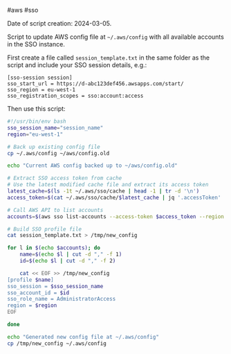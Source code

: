 #aws #sso 

Date of script creation: 2024-03-05.

Script to update AWS config file at `~/.aws/config` with all available accounts in the SSO instance.

First create a file called `session_template.txt` in the same folder as the script and include your SSO session details, e.g.:

```text
[sso-session session]
sso_start_url = https://d-abc123def456.awsapps.com/start/
sso_region = eu-west-1
sso_registration_scopes = sso:account:access
```

Then use this script:

```bash
#!/usr/bin/env bash
sso_session_name="session_name"
region="eu-west-1"

# Back up existing config file
cp ~/.aws/config ~/aws/config.old

echo "Current AWS config backed up to ~/aws/config.old"

# Extract SSO access token from cache
# Use the latest modified cache file and extract its access token
latest_cache=$(ls -1t ~/.aws/sso/cache | head -1 | tr -d '\n')
access_token=$(cat ~/.aws/sso/cache/$latest_cache | jq '.accessToken' | tr -d '"' | tr -d '\n')

# Call AWS API to list accounts
accounts=$(aws sso list-accounts --access-token $access_token --region eu-west-1 | jq '.accountList[] | .accountName + "," + .accountId' | tr -d '"')

# Build SSO profile file
cat session_template.txt > /tmp/new_config

for l in $(echo $accounts); do
	name=$(echo $l | cut -d "," -f 1)
	id=$(echo $l | cut -d "," -f 2)

	cat << EOF >> /tmp/new_config
[profile $name]
sso_session = $sso_session_name
sso_account_id = $id
sso_role_name = AdministratorAccess
region = $region
EOF

done

echo "Generated new config file at ~/.aws/config"
cp /tmp/new_config ~/.aws/config
```
